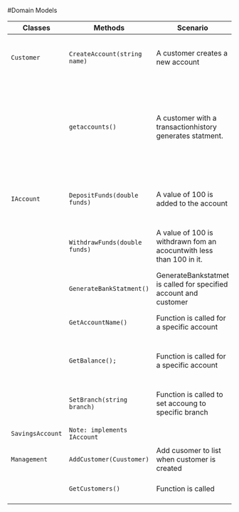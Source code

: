 #Domain Models




| Classes              | Methods                                         | Scenario                                                            | Outputs                                                                                                           |
|----------------------|-------------------------------------------------|---------------------------------------------------------------------|-------------------------------------------------------------------------------------------------------------------|
| `Customer`           | `CreateAccount(string name)`                    | A customer creates a new account                                    | new account object is created that belongs to the customer                                                        |
| 	              	   | `getaccounts()`                                 | A customer with a transactionhistory generates statment.            | Returns statments containing history with transaction dates, amounts, and balance at the time of transaction      |
|                      |                                                 |                                                                     |                                                                                                                   |
|`IAccount`		       | `DepositFunds(double funds)`                    | A value of 100 is added to the account                              | the account value is uppdated to reflect this change                                                              |
|    			       | `WithdrawFunds(double funds)`                   | A value of 100 is withdrawn fom an acocuntwith less than 100 in it. | A request is sent to the manager to ask for permission                                                            |
|   			       | `GenerateBankStatment()`                        | GenerateBankstatmet is called for specified account and customer    | Returns a bankstatment                                                                                            |
|   			       | `GetAccountName()`                              | Function is called for a specific   account                         | Returns name of account                                                                                           |
|   			       | `GetBalance();`                                 | Function is called for a specific   account                         | Returns corrent balance based on history                                                                          |
|        		       | `SetBranch(string branch)`                      | Function is called to set accoung to specific branch                | Account is set to specific branch                                                                                 |
|                      |                                                 |                                                                     |                                                                                                                   | 
| `SavingsAccount`	   | `Note: implements IAccount`                     |                                                                     |                                                                                                                   |
|                      |                                                 |                                                                     |                                                                                                                   |
| `Management`		   | `AddCustomer(Cuustomer)`                        | Add cusomer to list when customer is created                        | Cusomer is added to list of customers                                                                             |
|    			       | `GetCustomers()`                                | Function is called                                                  | Returns list of current customers                                                                                 |
